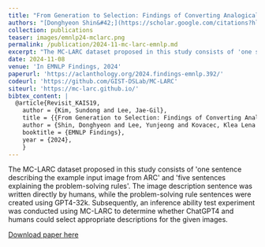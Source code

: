 ```yaml
---
title: "From Generation to Selection: Findings of Converting Analogical Problem-Solving into Multiple-Choice Questions"
authors: "[Donghyeon Shin&#42;](https://scholar.google.com/citations?hl=en&user=J5BIlf8AAAAJ), [Yunjeong Lee&#42;](julyjlee.github.io), Klea Lena Kovacec, and [**Sundong Kim†**](https://sundong.kim/)"
collection: publications
teaser: images/emnlp24-mclarc.png
permalink: /publication/2024-11-mc-larc-emnlp.md
excerpt: "The MC-LARC dataset proposed in this study consists of 'one sentence describing the example input image from ARC' and 'five sentences explaining the problem-solving rules'. The image description sentence was written directly by humans, while the problem-solving rule sentences were created using GPT4-32k. Subsequently, an inference ability test experiment was conducted using MC-LARC to determine whether ChatGPT4 and humans could select appropriate descriptions for the given images."
date: 2024-11-08
venue: 'In EMNLP Findings, 2024'
paperurl: 'https://aclanthology.org/2024.findings-emnlp.392/'
codeurl: 'https://github.com/GIST-DSLab/MC-LARC'
siteurl: 'https://mc-larc.github.io/'
bibtex_content: |
  @article{Revisit_KAIS19,
    author = {Kim, Sundong and Lee, Jae-Gil},
    title = {{From Generation to Selection: Findings of Converting Analogical Problem-Solving into Multiple-Choice Questions}},
    author = {Shin, Donghyeon and Lee, Yunjeong and Kovacec, Klea Lena and Kim, Sundong},
    booktitle = {EMNLP Findings},
    year = {2024},
    }
---
```


The MC-LARC dataset proposed in this study consists of 'one sentence describing the example input image from ARC' and 'five sentences explaining the problem-solving rules'. The image description sentence was written directly by humans, while the problem-solving rule sentences were created using GPT4-32k. Subsequently, an inference ability test experiment was conducted using MC-LARC to determine whether ChatGPT4 and humans could select appropriate descriptions for the given images.

[Download paper here](https://www.dbpia.co.kr/pdf/pdfView.do?nodeId=NODE11705112&googleIPSandBox=false&mark=0&ipRange=false&b2cLoginYN=false&aiChatView=A&readTime=5-10&isPDFSizeAllowed=true&accessgl=Y&language=ko_KR&hasTopBanner=true)

<!-- Recommended citation: Your Name, You. (2015). "Paper Title Number 3." <i>Journal 1</i>. 1(3). -->